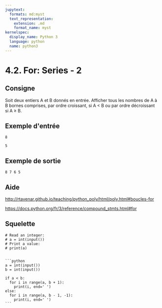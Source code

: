 ```yaml
---
jupytext:
  formats: md:myst
  text_representation:
    extension: .md
    format_name: myst
kernelspec:
  display_name: Python 3
  language: python
  name: python3
---
```


# 4.2. For: Series - 2

## Consigne

Soit deux entiers A et B donnés en entrée. Afficher tous les nombres de A à B bornes comprises, par ordre croissant, si A < B ou par ordre décroissant si A ≥ B.

## Exemple d'entrée

```
8
```

```
5
```

## Exemple de sortie

```
8 7 6 5
```

## Aide

http://rtavenar.github.io/teaching/python_poly/html/poly.html#boucles-for

https://docs.python.org/fr/3/reference/compound_stmts.html#for

## Squelette

```{code-cell} python
# Read an integer:
# a = int(input())
# Print a value:
# print(a)
```

````{dropdown} Proposition de solution

```python
a = int(input())
b = int(input())

if a < b:
  for i in range(a, b + 1):
    print(i, end=' ')
else:
  for i in range(a, b - 1, -1):
    print(i, end=' ')
```
````
